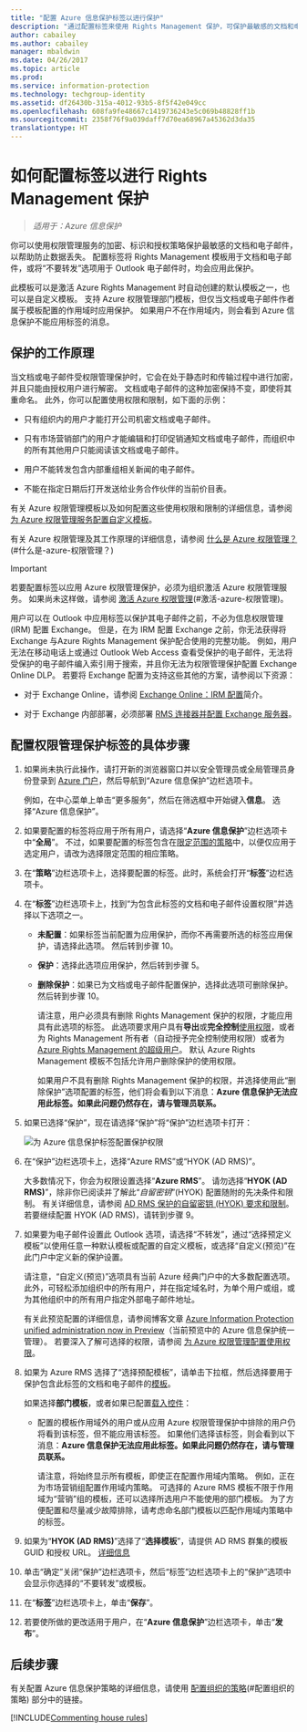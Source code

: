 ```yaml
---
title: "配置 Azure 信息保护标签以进行保护"
description: "通过配置标签来使用 Rights Management 保护，可保护最敏感的文档和电子邮件。"
author: cabailey
ms.author: cabailey
manager: mbaldwin
ms.date: 04/26/2017
ms.topic: article
ms.prod: 
ms.service: information-protection
ms.technology: techgroup-identity
ms.assetid: df26430b-315a-4012-93b5-8f5f42e049cc
ms.openlocfilehash: 608fa9fe48667c1419736243e5c069b48828ff1b
ms.sourcegitcommit: 2358f76f9a039daff7d70ea68967a45362d3da35
translationtype: HT
---
```

# <a name="how-to-configure-a-label-for-rights-management-protection"></a>如何配置标签以进行 Rights Management 保护

>*适用于：Azure 信息保护*

你可以使用权限管理服务的加密、标识和授权策略保护最敏感的文档和电子邮件，以帮助防止数据丢失。 配置标签将 Rights Management 模板用于文档和电子邮件，或将“不要转发”选项用于 Outlook 电子邮件时，均会应用此保护。 

此模板可以是激活 Azure Rights Management 时自动创建的默认模板之一，也可以是自定义模板。 支持 Azure 权限管理部门模板，但仅当文档或电子邮件作者属于模板配置的作用域时应用保护。 如果用户不在作用域内，则会看到 Azure 信息保护不能应用标签的消息。

## <a name="how-the-protection-works"></a>保护的工作原理

当文档或电子邮件受权限管理保护时，它会在处于静态时和传输过程中进行加密，并且只能由授权用户进行解密。 文档或电子邮件的这种加密保持不变，即使将其重命名。 此外，你可以配置使用权限和限制，如下面的示例：

- 只有组织内的用户才能打开公司机密文档或电子邮件。

- 只有市场营销部门的用户才能编辑和打印促销通知文档或电子邮件，而组织中的所有其他用户只能阅读该文档或电子邮件。

- 用户不能转发包含内部重组相关新闻的电子邮件。

- 不能在指定日期后打开发送给业务合作伙伴的当前价目表。

有关 Azure 权限管理模板以及如何配置这些使用权限和限制的详细信息，请参阅[为 Azure 权限管理服务配置自定义模板](../deploy-use/configure-custom-templates.md)。

有关 Azure 权限管理及其工作原理的详细信息，请参阅 [什么是 Azure 权限管理？](../understand-explore/what-is-azure-rms.md)(#什么是-azure-权限管理？)

> [!IMPORTANT]
> 若要配置标签以应用 Azure 权限管理保护，必须为组织激活 Azure 权限管理服务。 如果尚未这样做，请参阅 [激活 Azure 权限管理](../deploy-use/activate-service.md)(#激活-azure-权限管理)。

用户可以在 Outlook 中应用标签以保护其电子邮件之前，不必为信息权限管理 (IRM) 配置 Exchange。 但是，在为 IRM 配置 Exchange 之前，你无法获得将 Exchange 与Azure Rights Management 保护配合使用的完整功能。 例如，用户无法在移动电话上或通过 Outlook Web Access 查看受保护的电子邮件，无法将受保护的电子邮件编入索引用于搜索，并且你无法为权限管理保护配置 Exchange Online DLP。 若要将 Exchange 配置为支持这些其他的方案，请参阅以下资源：

- 对于 Exchange Online，请参阅 [Exchange Online：IRM 配置](../deploy-use/configure-office365.md#exchange-online-irm-configuration)简介。

- 对于 Exchange 内部部署，必须部署 [RMS 连接器并配置 Exchange 服务器](../deploy-use/deploy-rms-connector.md)。 


## <a name="to-configure-a-label-for-rights-management-protection"></a>配置权限管理保护标签的具体步骤

1. 如果尚未执行此操作，请打开新的浏览器窗口并以安全管理员或全局管理员身份登录到 [Azure 门户](https://portal.azure.com)，然后导航到“Azure 信息保护”边栏选项卡。 

    例如，在中心菜单上单击“更多服务”，然后在筛选框中开始键入**信息**。 选择“Azure 信息保护”。

2. 如果要配置的标签将应用于所有用户，请选择“**Azure 信息保护**”边栏选项卡中“**全局**”。 不过，如果要配置的标签包含在[限定范围的策略](configure-policy-scope.md)中，以便仅应用于选定用户，请改为选择限定范围的相应策略。

3. 在“**策略**”边栏选项卡上，选择要配置的标签。此时，系统会打开“**标签**”边栏选项卡。 

4. 在“**标签**”边栏选项卡上，找到“为包含此标签的文档和电子邮件设置权限”并选择以下选项之一。
    
    - **未配置**：如果标签当前配置为应用保护，而你不再需要所选的标签应用保护，请选择此选项。 然后转到步骤 10。
    
    - **保护**：选择此选项应用保护，然后转到步骤 5。
    
    - **删除保护**：如果已为文档或电子邮件配置保护，选择此选项可删除保护。 然后转到步骤 10。
        
        请注意，用户必须具有删除 Rights Management 保护的权限，才能应用具有此选项的标签。 此选项要求用户具有**导出**或**完全控制**[使用权限](../deploy-use/configure-usage-rights.md)，或者为 Rights Management 所有者（自动授予完全控制使用权限）或者为 [Azure Rights Management 的超级用户](../deploy-use/configure-super-users.md)。 默认 Azure Rights Management 模板不包括允许用户删除保护的使用权限。 
        
        如果用户不具有删除 Rights Management 保护的权限，并选择使用此“删除保护”选项配置的标签，他们将会看到以下消息：**Azure 信息保护无法应用此标签。如果此问题仍然存在，请与管理员联系。**

5. 如果已选择“保护”，现在请选择“保护”将“保护”边栏选项卡打开：
    
    ![为 Azure 信息保护标签配置保护权限](../media/info-protect-protection-bar.png)

6. 在“保护”边栏选项卡上，选择“Azure RMS”或“HYOK (AD RMS)”。 
    
    大多数情况下，你会为权限设置选择“**Azure RMS**”。 请勿选择“**HYOK (AD RMS)**”，除非你已阅读并了解此“*自留密钥*”(HYOK) 配置随附的先决条件和限制。 有关详细信息，请参阅 [AD RMS 保护的自留密钥 (HYOK) 要求和限制](configure-adrms-restrictions.md)。 若要继续配置 HYOK (AD RMS)，请转到步骤 9。
    
7. 如果要为电子邮件设置此 Outlook 选项，请选择“不转发”，通过“选择预定义模板”以使用任意一种默认模板或配置的自定义模板，或选择“自定义(预览)”在此门户中定义新的保护设置。 
    
    请注意，“自定义(预览)”选项具有当前 Azure 经典门户中的大多数配置选项。 此外，可轻松添加组织中的所有用户，并在指定域名时，为单个用户或组，或为其他组织中的所有用户指定外部电子邮件地址。 
    
    有关此预览配置的详细信息，请参阅博客文章 [Azure Information Protection unified administration now in Preview](https://blogs.technet.microsoft.com/enterprisemobility/2017/04/26/azure-information-protection-unified-administration-now-in-preview/)（当前预览中的 Azure 信息保护统一管理）。 若要深入了解可选择的权限，请参阅 [为 Azure 权限管理配置使用权限](configure-usage-rights.md)。
    
8. 如果为 Azure RMS 选择了“选择预配模板”，请单击下拉框，然后选择要用于保护包含此标签的文档和电子邮件的[模板](../deploy-use/configure-custom-templates.md)。
    
    如果选择**部门模板**，或者如果已配置[载入控件](../deploy-use/activate-service.md#configuring-onboarding-controls-for-a-phased-deployment)：
    
    - 配置的模板作用域外的用户或从应用 Azure 权限管理保护中排除的用户仍将看到该标签，但不能应用该标签。 如果他们选择该标签，则会看到以下消息：**Azure 信息保护无法应用此标签。如果此问题仍然存在，请与管理员联系。**
    
        请注意，将始终显示所有模板，即使正在配置作用域内策略。 例如，正在为市场营销组配置作用域内策略。 可选择的 Azure RMS 模板不限于作用域为“营销”组的模板，还可以选择所选用户不能使用的部门模板。 为了方便配置和尽量减少故障排除，请考虑命名部门模板以匹配作用域内策略中的标签。 
            
9. 如果为“**HYOK (AD RMS)**”选择了“**选择模板**”，请提供 AD RMS 群集的模板 GUID 和授权 URL。 [详细信息](configure-adrms-restrictions.md#locating-the-information-to-specify-ad-rms-protection-with-an-azure-information-protection-label)

10. 单击“确定”关闭“保护”边栏选项卡，然后“标签”边栏选项卡上的“保护”选项中会显示你选择的“不要转发”或模板。

10. 在“**标签**”边栏选项卡上，单击“**保存**”。

11. 若要使所做的更改适用于用户，在“**Azure 信息保护**”边栏选项卡，单击“**发布**”。

## <a name="next-steps"></a>后续步骤

有关配置 Azure 信息保护策略的详细信息，请使用 [配置组织的策略](configure-policy.md#configuring-your-organizations-policy)(#配置组织的策略) 部分中的链接。  

[!INCLUDE[Commenting house rules](../includes/houserules.md)]